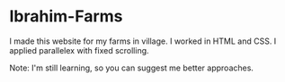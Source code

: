 # Ibrahim-Farms

I made this website for my farms in village.
I worked in HTML and CSS.
I applied parallelex with fixed scrolling.

Note: I'm still learning, so you can suggest me better approaches.
